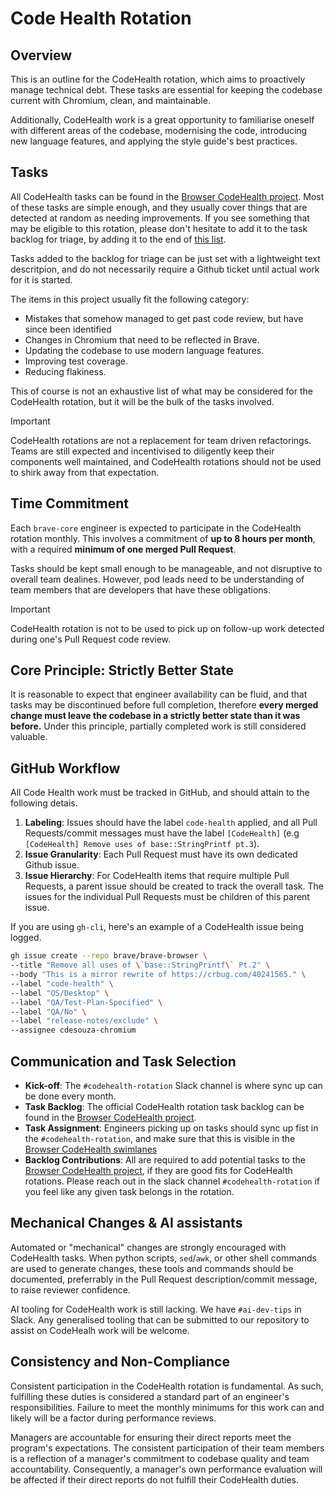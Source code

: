# Code Health Rotation

## Overview

This is an outline for the CodeHealth rotation, which aims to proactively manage
technical debt. These tasks are essential for keeping the codebase current with
Chromium, clean, and maintainable.

Additionally, CodeHealth work is a great opportunity to familiarise oneself with
different areas of the codebase, modernising the code, introducing new language
features, and applying the style guide's best practices.

## Tasks

All CodeHealth tasks can be found in the [Browser CodeHealth project](https://github.com/orgs/brave/projects/152).
Most of these tasks are simple enough, and they usually cover things that are
detected at random as needing improvements. If you see something that may be
eligible to this rotation, please don't hesitate to add it to the task backlog
for triage, by adding it to the end of [this list](https://github.com/orgs/brave/projects/152/views/3).

Tasks added to the backlog for triage can be just set with a lightweight text
descritpion, and do not necessarily require a Github ticket until actual work
for it is started.

The items in this project usually fit the following category:
 * Mistakes that somehow managed to get past code review, but have since been
   identified
 * Changes in Chromium that need to be reflected in Brave.
 * Updating the codebase to use modern language features.
 * Improving test coverage.
 * Reducing flakiness.

This of course is not an exhaustive list of what may be considered for the
CodeHealth rotation, but it will be the bulk of the tasks involved.

> [!IMPORTANT]
> CodeHealth rotations are not a replacement for team driven refactorings. Teams
> are still expected and incentivised to diligently keep their components well
> maintained, and CodeHealth rotations should not be used to shirk away from
> that expectation.

## Time Commitment

Each `brave-core` engineer is expected to participate in the CodeHealth rotation
monthly. This involves a commitment of **up to 8 hours per month**, with a
required **minimum of one merged Pull Request**.

Tasks should be kept small enough to be manageable, and not disruptive to
overall team dealines. However, pod leads need to be understanding of team
members that are developers that have these obligations.

> [!IMPORTANT]
> CodeHealth rotation is not to be used to pick up on follow-up work detected
> during one's Pull Request code review.

## Core Principle: Strictly Better State

It is reasonable to expect that engineer availability can be fluid, and that
tasks may be discontinued before full completion, therefore **every merged
change must leave the codebase in a strictly better state than it was before.**
Under this principle, partially completed work is still considered valuable.

## GitHub Workflow

All Code Health work must be tracked in GitHub, and should attain to the
following detais.

1.  **Labeling**: Issues should have the label `code-health` applied, and all
    Pull Requests/commit messages must have the label `[CodeHealth]` (e.g
    `[CodeHealth] Remove uses of base::StringPrintf pt.3`).
2.  **Issue Granularity**: Each Pull Request must have its own dedicated Github
    issue.
3.  **Issue Hierarchy**: For CodeHealth items that require multiple Pull
    Requests, a parent issue should be created to track the overall task. The
    issues for the individual Pull Requests must be children of this parent
    issue.

If you are using `gh-cli`, here's an example of a CodeHealth issue being logged.

```bash
gh issue create --repo brave/brave-browser \
--title "Remove all uses of \`base::StringPrintf\` Pt.2" \
--body "This is a mirror rewrite of https://crbug.com/40241565." \
--label "code-health" \
--label "OS/Desktop" \
--label "QA/Test-Plan-Specified" \
--label "QA/No" \
--label "release-notes/exclude" \
--assignee cdesouza-chromium
```

## Communication and Task Selection

  * **Kick-off**: The `#codehealth-rotation` Slack channel is where sync up can
    be done every month.
  * **Task Backlog**: The official CodeHealth rotation task backlog can be found
    in the [Browser CodeHealth project](https://github.com/orgs/brave/projects/152).
  * **Task Assignment**: Engineers picking up on tasks should sync up fist in
    the `#codehealth-rotation`, and make sure that this is visible in the
    [Browser CodeHealth swimlanes](https://github.com/orgs/brave/projects/152/views/4)
  * **Backlog Contributions**: All are required to add potential tasks to the
    [Browser CodeHealth project](https://github.com/orgs/brave/projects/152), if
    they are good fits for CodeHealth rotations. Please reach out in the slack
    channel `#codehealth-rotation` if you feel like any given task belongs in
    the rotation.

## Mechanical Changes & AI assistants

Automated or "mechanical" changes are strongly encouraged with CodeHealth tasks.
When python scripts, `sed`/`awk`, or other shell commands are used to generate
changes, these tools and commands should be documented, preferrably in the
Pull Request description/commit message, to raise reviewer confidence.

AI tooling for CodeHealth work is still lacking. We have `#ai-dev-tips` in
Slack. Any generalised tooling that can be submitted to our repository to assist
on CodeHealh work will be welcome.

## Consistency and Non-Compliance

Consistent participation in the CodeHealth rotation is fundamental. As such,
fulfilling these duties is considered a standard part of an engineer's
responsibilities. Failure to meet the monthly minimums for this work can and
likely will be a factor during performance reviews.

Managers are accountable for ensuring their direct reports meet the program's
expectations. The consistent participation of their team members is a reflection
of a manager's commitment to codebase quality and team accountability.
Consequently, a manager's own performance evaluation will be affected if their
direct reports do not fulfill their CodeHealth duties.
